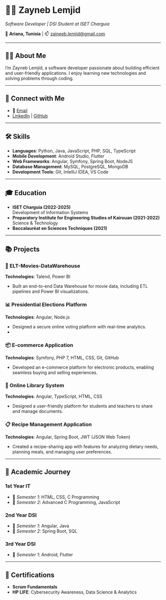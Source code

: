 # 👩‍💻 Zayneb Lemjid  
*Software Developer | DSI Student at ISET Charguia*  

📍 **Ariana, Tunisia** | 📫 [zaineeb.lemjid@gmail.com](mailto:zaineeb.lemjid@gmail.com)  

---

## 👩‍🏫 **About Me**
I’m Zayneb Lemjid, a software developer passionate about building efficient and user-friendly applications. I enjoy learning new technologies and solving problems through coding.

---

## 🔗 **Connect with Me**
- 📧 [Email](mailto:zaineeb.lemjid@gmail.com)
- [LinkedIn](https://www.linkedin.com/in/zayneb-lemjid) | [GitHub](https://github.com/your-github-handle)

---

## 🛠️ **Skills**

- **Languages**: Python, Java, JavaScript, PHP, SQL, TypeScript  
- **Mobile Development**: Android Studio, Flutter  
- **Web Frameworks**: Angular, Symfony, Spring Boot, NodeJS  
- **Database Management**: MySQL, PostgreSQL, MongoDB  
- **Development Tools**: Git, IntelliJ IDEA, VS Code  

---

## 🎓 **Education**
- **ISET Charguia (2022-2025)**  
  Development of Information Systems  
- **Preparatory Institute for Engineering Studies of Kairouan (2021-2022)**  
  Science & Technology  
- **Baccalauréat en Sciences Techniques (2021)**  

---

## 📚 **Projects**
### **📘 ELT-Movies-DataWarehouse**  
**Technologies**: Talend, Power BI  
- Built an end-to-end Data Warehouse for movie data, including ETL pipelines and Power BI visualizations.

### **📊 Presidential Elections Platform**  
**Technologies**: Angular, Node.js  
- Designed a secure online voting platform with real-time analytics.
- 
### **📦 E-commerce Application**  
**Technologies**: Symfony, PHP 7, HTML, CSS, Git, GitHub  
- Developed an e-commerce platform for electronic products, enabling seamless buying and selling experiences.

### **📘 Online Library System**  
**Technologies**: Angular, TypeScript, HTML, CSS  
- Designed a user-friendly platform for students and teachers to share and manage documents.

### **📋 Recipe Management Application**  
**Technologies**: Angular, Spring Boot, JWT (JSON Web Token)  
- Created a recipe-sharing app with features for analyzing dietary needs, planning meals, and managing user preferences.


---

## 📖 **Academic Journey**
### **1st Year IT**
- 📌 *Semester 1*: HTML, CSS, C Programming  
- 📌 *Semester 2*: Advanced C Programming, JavaScript  

### **2nd Year DSI**  
- 📌 *Semester 1*: Angular, Java  
- 📌 *Semester 2*: Spring Boot, SQL  

### **3rd Year DSI**  
- 📌 *Semester 1*: Android, Flutter  

---

## 🌟 **Certifications**
- **Scrum Fundamentals**  
- **HP LIFE**: Cybersecurity Awareness, Data Science & Analytics  
